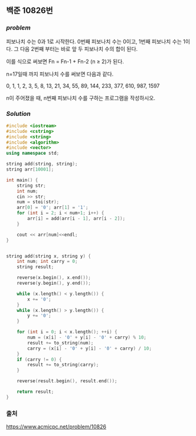 ## 백준 10826번

### ***problem***
피보나치 수는 0과 1로 시작한다. 0번째 피보나치 수는 0이고, 1번째 피보나치 수는 1이다. 그 다음 2번째 부터는 바로 앞 두 피보나치 수의 합이 된다.

이를 식으로 써보면 Fn = Fn-1 + Fn-2 (n ≥ 2)가 된다.

n=17일때 까지 피보나치 수를 써보면 다음과 같다.

0, 1, 1, 2, 3, 5, 8, 13, 21, 34, 55, 89, 144, 233, 377, 610, 987, 1597

n이 주어졌을 때, n번째 피보나치 수를 구하는 프로그램을 작성하시오.
### ***Solution***

```c++
#include <iostream>
#include <cstring>
#include <string>
#include <algorithm>
#include <vector>
using namespace std;

string add(string, string);
string arr[10001];

int main() {
	string str;
	int num;
	cin >> str;
	num = stoi(str);
	arr[0] = '0'; arr[1] = '1';
	for (int i = 2; i < num+1; i++) {
		arr[i] = add(arr[i - 1], arr[i - 2]);
	}

	cout << arr[num]<<endl;
}


string add(string x, string y) {
	int num; int carry = 0;
	string result;

	reverse(x.begin(), x.end());
	reverse(y.begin(), y.end());

	while (x.length() < y.length()) {
		x += '0';
	}
	while (x.length() > y.length()) {
		y += '0';
	}

	for (int i = 0; i < x.length(); ++i) {
		num = (x[i] - '0' + y[i] - '0' + carry) % 10;
		result += to_string(num);
		carry = (x[i] - '0' + y[i] - '0' + carry) / 10;
	}
	if (carry != 0) {
		result += to_string(carry);
	}

	reverse(result.begin(), result.end());

	return result;
}

```

### 출처
https://www.acmicpc.net/problem/10826